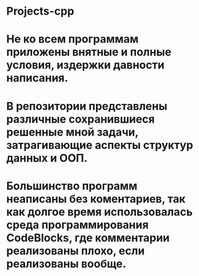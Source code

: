# Projects-cpp
# Не ко всем программам приложены внятные и полные условия, издержки давности написания.
# В репозитории представлены различные сохранившиеся решенные мной задачи, затрагивающие аспекты структур данных и ООП.
# Большинство программ неаписаны без коментариев, так как долгое время использовалась среда программирования CodeBlocks, где комментарии реализованы плохо, если реализованы вообще.
